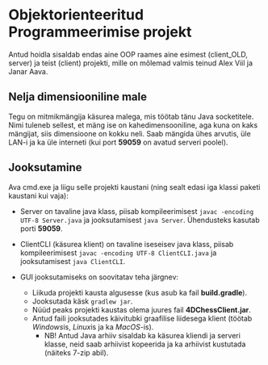 # Objektorienteeritud Programmeerimise projekt

Antud hoidla sisaldab endas aine OOP raames aine esimest (client_OLD, server) ja teist (client) projekti, mille on
mõlemad valmis teinud Alex Viil ja Janar
Aava.

## Nelja dimensiooniline male

Tegu on mitmikmängija käsurea malega, mis töötab tänu Java socketitele. Nimi tuleneb sellest, et mäng ise on
kahedimensooniline, aga kuna on kaks mängijat, siis dimensioone on kokku neli.
Saab mängida ühes arvutis, üle LAN-i ja  ka üle interneti (kui port **59059** on avatud serveri poolel).

## Jooksutamine

Ava cmd.exe ja liigu selle projekti kaustani (ning sealt edasi iga klassi paketi kaustani kui vaja):
* Server on tavaline java klass, piisab kompileerimisest `javac -encoding UTF-8 Server.java` ja
  jooksutamisest `java Server`. Ühendusteks kasutab porti **59059**.
  
* ClientCLI (käsurea klient) on tavaline iseseisev java klass, piisab kompileerimisest `javac -encoding UTF-8 ClientCLI.java` ja 
  jooksutamisest `java ClientCLI`.

* GUI jooksutamiseks on soovitatav teha järgnev:
    * Liikuda projekti kausta algusesse (kus asub ka fail **build.gradle**).
    * Jooksutada käsk `gradlew jar`.
    * Nüüd peaks projekti kaustas olema juures fail **4DChessClient.jar**.
    * Antud faili jooksutades käivitubki graafilise liidesega klient (töötab *Windows*is, *Linux*is ja ka *MacOS*-is).
        * NB! Antud Java arhiiv sisaldab ka käsurea kliendi ja serveri klasse, neid saab arhiivist kopeerida ja ka
          arhiivist kustutada (näiteks 7-zip abil).
